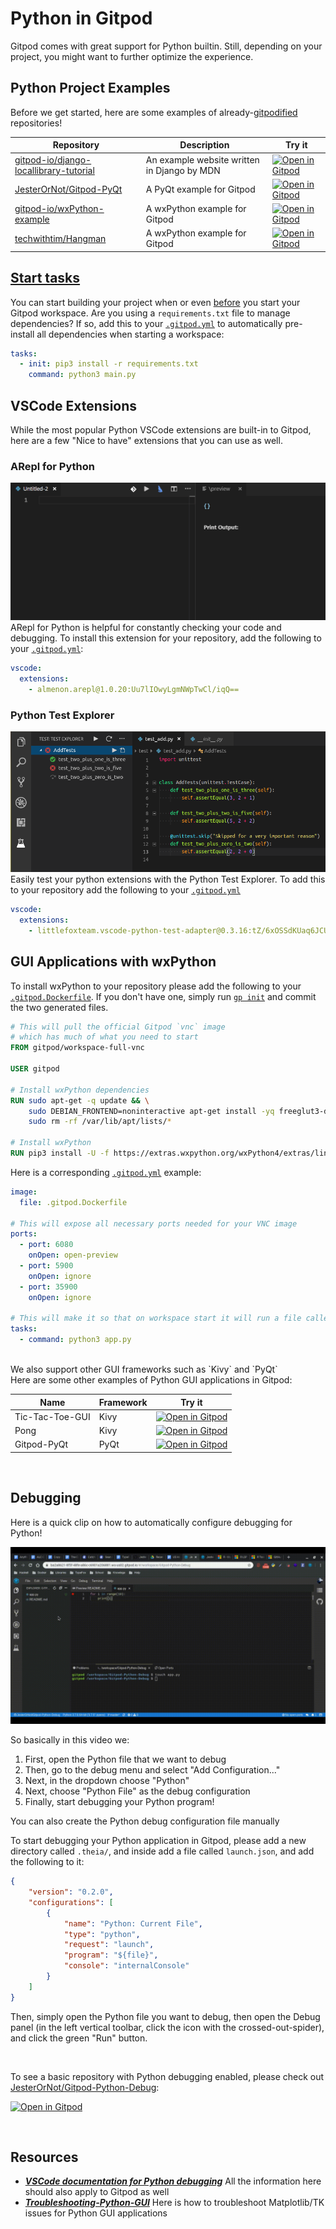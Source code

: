 # Python in Gitpod

Gitpod comes with great support for Python builtin. Still, depending on your project, you might want to further optimize the experience.

## Python Project Examples

Before we get started, here are some examples of already-[gitpodified](https://www.gitpod.io/blog/gitpodify/) repositories!

<div class="table-container">

| Repository                                                                                                |                                                                                                              Description |                                        Try it |
-----------|-----------------------------------------------------------|----------------------------------------------------
| [gitpod-io/django-locallibrary-tutorial](https://github.com/gitpod-io/django-locallibrary-tutorial) | An example website written in Django by MDN |        [![Open in Gitpod](https://gitpod.io/button/open-in-gitpod.svg)](https://gitpod.io/#gitpod-io/django-locallibrary-tutorial) |
| [JesterOrNot/Gitpod-PyQt](https://github.com/JesterOrNot/Gitpod-PyQt)                               |    A PyQt example for Gitpod | [![Open in Gitpod](https://gitpod.io/button/open-in-gitpod.svg)](https://gitpod.io/#https://github.com/JesterOrNot/Gitpod-PyQt) |
| [gitpod-io/wxPython-example](https://github.com/gitpod-io/wxPython-example)                      | A wxPython example for Gitpod    | [![Open in Gitpod](https://gitpod.io/button/open-in-gitpod.svg)](https://gitpod.io/#https://github.com/gitpod-io/wxPython-example) |
| [techwithtim/Hangman](https://github.com/techwithtim/Hangman)                                       |   A wxPython example for Gitpod  |     [![Open in Gitpod](https://gitpod.io/button/open-in-gitpod.svg)](https://gitpod.io/#https://github.com/techwithtim/Hangman) |

</div>

## [Start tasks](https://www.gitpod.io/docs/config-start-tasks/)

You can start building your project when or even [before](https://www.gitpod.io/docs/prebuilds/) you start your Gitpod workspace. Are you using a `requirements.txt` file to manage dependencies? If so, add this to your [`.gitpod.yml`](https://www.gitpod.io/docs/config-gitpod-file/) to automatically pre-install all dependencies when starting a workspace:
```yaml
tasks:
  - init: pip3 install -r requirements.txt
    command: python3 main.py
```

## VSCode Extensions
While the most popular Python VSCode extensions are built-in to Gitpod, here are a few "Nice to have" extensions that you can use as well.

### ARepl for Python
![](./images/AReplExample.gif)
ARepl for Python is helpful for constantly checking your code and debugging.
To install this extension for your repository, add the following to your [`.gitpod.yml`](https://www.gitpod.io/docs/config-gitpod-file/):
```yaml
vscode:
  extensions:
    - almenon.arepl@1.0.20:Uu7lIOwyLgmNWpTwCl/iqQ==
```
### Python Test Explorer
![](./images/python_Test_In_Gitpod.png)
Easily test your python extensions with the Python Test Explorer.
To add this to your repository add the following to your [`.gitpod.yml`](https://www.gitpod.io/docs/config-gitpod-file/)
```yaml
vscode:
  extensions:
    - littlefoxteam.vscode-python-test-adapter@0.3.16:tZ/6xOSSdKUaq6JCUVkD+A==
```

## GUI Applications with wxPython

To install wxPython to your repository please add the following to your [`.gitpod.Dockerfile`](https://www.gitpod.io/docs/config-docker/). If you don't have one, simply run [`gp init`](https://www.gitpod.io/docs/command-line-interface/) and commit the two generated files.

```dockerfile
# This will pull the official Gitpod `vnc` image
# which has much of what you need to start
FROM gitpod/workspace-full-vnc

USER gitpod

# Install wxPython dependencies
RUN sudo apt-get -q update && \
    sudo DEBIAN_FRONTEND=noninteractive apt-get install -yq freeglut3-dev python3.7-dev libpython3.7-dev libgl1-mesa-dev libglu1-mesa-dev libgstreamer-plugins-base1.0-dev libgtk-3-dev libnotify-dev libsdl2-dev libwebkit2gtk-4.0-dev libxtst-dev libgtk2.0-dev && \
    sudo rm -rf /var/lib/apt/lists/*

# Install wxPython
RUN pip3 install -U -f https://extras.wxpython.org/wxPython4/extras/linux/gtk3/ubuntu-18.04/ wxPython
```

Here is a corresponding [`.gitpod.yml`](https://www.gitpod.io/docs/config-gitpod-file/) example:

```yaml
image:
  file: .gitpod.Dockerfile

# This will expose all necessary ports needed for your VNC image
ports:
  - port: 6080
    onOpen: open-preview
  - port: 5900
    onOpen: ignore
  - port: 35900
    onOpen: ignore

# This will make it so that on workspace start it will run a file called `app.py`
tasks:
  - command: python3 app.py
```
<br>
We also support other GUI frameworks such as `Kivy` and `PyQt`
<br>
Here are some other examples of Python GUI applications in Gitpod:

<div class="table-container">

| Name             | Framework | Try it |
|------------------|----------------|-----------|
| Tic-Tac-Toe-GUI  | Kivy | [![Open in Gitpod](https://gitpod.io/button/open-in-gitpod.svg)](https://gitpod.io/#https://github.com/JesterOrNot/Tic-Tac-Toe-GUI) |
| Pong             | Kivy | [![Open in Gitpod](https://gitpod.io/button/open-in-gitpod.svg)](https://gitpod.io/#https://github.com/JesterOrNot/Pong) |
| Gitpod-PyQt | PyQt | [![Open in Gitpod](https://gitpod.io/button/open-in-gitpod.svg)](https://gitpod.io/#https://github.com/JesterOrNot/Gitpod-PyQt) |

</div>

<br>

## Debugging
Here is a quick clip on how to automatically configure debugging for Python!

![](images/PythonDebug.gif)

So basically in this video we:
1. First, open the Python file that we want to debug
2. Then, go to the debug menu and select "Add Configuration..."
3. Next, in the dropdown choose "Python"
4. Next, choose "Python File" as the debug configuration
5. Finally, start debugging your Python program!

You can also create the Python debug configuration file manually

To start debugging your Python application in Gitpod, please add a new directory called `.theia/`, and inside add a file called `launch.json`, and add the following to it:
```json
{
    "version": "0.2.0",
    "configurations": [
        {
            "name": "Python: Current File",
            "type": "python",
            "request": "launch",
            "program": "${file}",
            "console": "internalConsole"
        }
    ]
}
```
Then, simply open the Python file you want to debug, then open the Debug panel (in the left vertical toolbar, click the icon with the crossed-out-spider), and click the green "Run" button.

<br>


To see a basic repository with Python debugging enabled, please check out [JesterOrNot/Gitpod-Python-Debug](https://github.com/JesterOrNot/Gitpod-Python-Debug):

[![Open in Gitpod](https://gitpod.io/button/open-in-gitpod.svg)](https://gitpod.io/#https://github.com/JesterOrNot/Gitpod-Python-Debug)

<br>


## Resources
* ***[VSCode documentation for Python debugging](https://code.visualstudio.com/docs/python/debugging)*** All the information here should also apply to Gitpod as well 
* ***[Troubleshooting-Python-GUI](https://github.com/gitpod-io/gitpod/issues/795)*** Here is how to troubleshoot Matplotlib/TK issues for Python GUI applications
